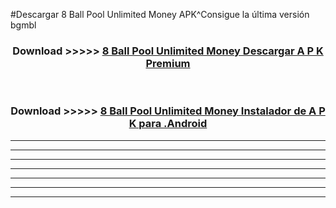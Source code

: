 #Descargar 8 Ball Pool Unlimited Money  APK^Consigue la última versión bgmbl



<div align="center">
<h3>Download >>>>> <a href="https://es-sites.web.app/?es= 8 Ball Pool Unlimited Money ">8 Ball Pool Unlimited Money  Descargar A P K Premium</a></h3><br>

<h3>Download >>>>> <a href="https://es-sites.web.app/?es= 8 Ball Pool Unlimited Money ">8 Ball Pool Unlimited Money  Instalador de A P K para .Android</a></h3>
</div>


----------------------------------------------------------

----------------------------------------------------------

----------------------------------------------------------

----------------------------------------------------------

----------------------------------------------------------

----------------------------------------------------------

----------------------------------------------------------


